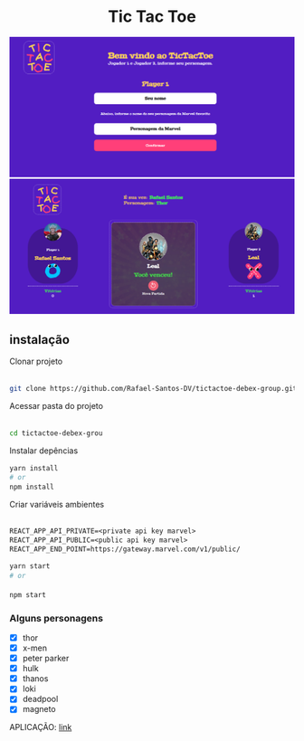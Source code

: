 <div align="center">
  <h1>Tic Tac Toe</div>
</div>

<div align="center">
  <img src="/.github/assets/background1.png" alt="tic tac toe">
</div>

<div  align="center">
  <img src="/.github/assets/background2.png" alt="tic tac toe">
</div>

## instalação

Clonar projeto

```bash

git clone https://github.com/Rafael-Santos-DV/tictactoe-debex-group.git

```

Acessar pasta do projeto

```bash

cd tictactoe-debex-grou

```

Instalar depências

```bash
yarn install
# or
npm install
```

Criar variáveis ambientes

```env

REACT_APP_API_PRIVATE=<private api key marvel>
REACT_APP_API_PUBLIC=<public api key marvel>
REACT_APP_END_POINT=https://gateway.marvel.com/v1/public/

```

```bash
yarn start
# or

npm start
```

### Alguns personagens

- [x] thor
- [x] x-men
- [x] peter parker
- [x] hulk
- [x] thanos
- [x] loki
- [x] deadpool
- [x] magneto

APLICAÇÃO: [link](https://tictactoe-debex-group.vercel.app/)
